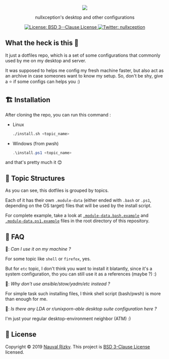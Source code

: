 <p align="center">
  <img src="https://user-images.githubusercontent.com/58150791/71537208-ffe23900-295b-11ea-841b-318adfe977d8.png" />
</p>
<p align="center">
nullxception's desktop and other configurations
</p>
<p align="center">
  <a href="LICENSE" target="_blank">
    <img alt="License: BSD 3--Clause License" src="https://img.shields.io/badge/License-BSD 3--Clause License-yellow.svg" />
  </a>
  <a href="https://twitter.com/nullxception" target="_blank">
    <img alt="Twitter: nullxception" src="https://img.shields.io/twitter/follow/nullxception.svg?style=social" />
  </a>
</p>

## What the heck is this 🤔

It just a dotfiles repo, which is a set of some configurations that commonly used by me on my desktop and server.

It was supposed to helps me config my fresh machine faster, but also act as an archive in case someones want to know my setup.
So, don't be shy, give a ⭐️ if some configs can helps you :)

## 🏗 Installation

After cloning the repo, you can run this command :

* Linux

  ```bash
  ./install.sh <topic_name>
  ```

* Windows (from pwsh)

  ```powershell
  .\install.ps1 <topic_name>
  ```

and that's pretty much it 😊

## 📑 Topic Structures
As you can see, this dotfiles is grouped by topics.

Each of it has their own `.module-data` (either ended with `.bash` or `.ps1`, depending on the OS target) files that will be used by the install script.

For complete example, take a look at [`.module-data.bash.example`](.module-data.bash.example) and [`.module-data.ps1.example`](.module-data.ps1.example) files in the root directory of this repository.

## 💬 FAQ

🤔: _Can I use it on my machine ?_

For some topic like `shell` or `firefox`, yes.

But for `etc` topic, I don't think you want to install it blatantly, since it's a system configuration, tho you can still use it as a references (maybe ?) :)

🤔: _Why don't use ansible/stow/yadm/etc instead ?_

For simple task such installing files, I think shell script (bash/pwsh) is more than enough for me.

🤔: _Is there any LDA or r/unixporn-able desktop suite configuration here ?_

I'm just your regular desktop-environment neighbor (ATM) :)

## 📄 License

Copyright © 2019 [Nauval Rizky](https://github.com/nullxception). This project is [BSD 3-Clause License](LICENSE) licensed.
